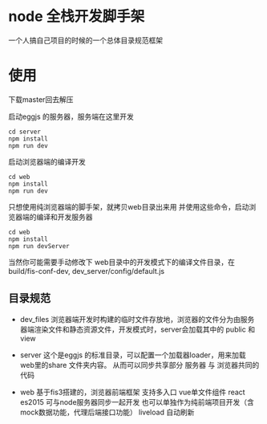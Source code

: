 # node 全栈开发脚手架
一个人搞自己项目的时候的一个总体目录规范框架

# 使用
下载master回去解压

启动eggjs 的服务器，服务端在这里开发
```
cd server
npm install
npm run dev
```

启动浏览器端的编译开发
```
cd web
npm install
npm run dev
```


只想使用纯浏览器端的脚手架，就拷贝web目录出来用
并使用这些命令，启动浏览器端的编译和开发服务器
```
cd web
npm install
npm run devServer
```

当然你可能需要手动修改下 web目录中的开发模式下的编译文件目录，在build/fis-conf-dev, dev_server/config/default.js

## 目录规范

* dev_files
浏览器端开发时构建的临时文件存放地，浏览器的文件分为由服务器端渲染文件和静态资源文件，开发模式时，server会加载其中的 public 和 view

* server 
这个是eggjs 的标准目录，可以配置一个加载器loader，用来加载 web里的share 文件夹内容。
从而可以同步共享部分 服务器 与 浏览器共同的代码

* web
基于fis3搭建的，浏览器前端框架
支持多入口
vue单文件组件
react
es2015
可与node服务器同步一起开发
也可以单独作为纯前端项目开发（含mock数据功能，代理后端接口功能）
liveload 自动刷新